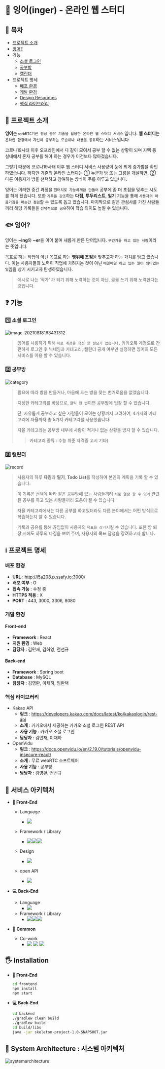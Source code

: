 # :tropical_fish: 잉어(inger) - 온라인 웹 스터디

## :eyes: 목차

- [프로젝트 소개](#프로젝트-소개)
- [잉어?](#잉어)
- 기능
  - [소셜 로그인](#소셜-로그인)
  - [공부방](#공부방)
  - [캘린더](#캘린더)
- 프로젝트 명세
  - [배포 환경](#배포-환경)
  - [개발 환경](#개발-환경)
  - [Design Resources](#design-resources)
  - [핵심 라이브러리](#핵심-라이브러리)



## :information_desk_person: 프로젝트 소개

**잉어**는 `webRTC기반 영상 공유 기술을 활용한 온라인 웹 스터디 서비스` 입니다.
**웹 스터디**는 `온라인 환경에서 자신이 공부하는 모습이나 내용을 공유`하는 서비스입니다.

 코로나19사태 이후 오프라인에서 다 같이 모여서 공부 할 수 없는 상황이 되며 자택 등 실내에서 혼자 공부를 해야 하는 경우가 이전보다 많아졌습니다. 

그렇기 때문에 코로나19사태 이후 웹 스터디 서비스 사용량이 눈에 띄게 증가함을 확인하였습니다.
하지만 기존의 온라인 스터디는 ① 누군가 방 또는 그룹을 개설하면, ② 다른 이용자가 방을 선택하고 참여하는 방식이 주를 이루고 있습니다.

 잉어는 이러한 중간 과정을 `원터치로 가능하게끔 만들어` 공부에 좀 더 초점을 맞추는 시도를 하게 됐습니다. 또한 `기록을 강조`하는 __다짐__, __투두리스트__, __일기__ 기능을 통해 `사용자의 마음가짐을 매순간 점검`할 수 있도록 돕고 있습니다. 마지막으로 같은 관심사를 가진 사람들끼리 해당 기록들을 `선택적으로 공유`하여 학습 의지도 높일 수 있습니다.



## :fish: 잉어?

잉어는 **~ing**와 **~er**을 이어 붙여 새롭게 만든 단어입니다. `무언가를 하고 있는 사람`이라는 뜻입니다.

목표로 하는 직업이 아닌 목표로 하는 **행위에 초점**을 맞추고자 하는 가치를 담고 있습니다. 이는 사용자들의 노력이 직업에 가려지는 것이 아닌 `매일매일 하고 있는 일이 의미있는 일`임을 상기 시키고자 탄생하였습니다.

> 예시로 나는 ‘작가’ 가 되기 위해 노력하는 것이 아닌, 글을 쓰기 위해 노력한다는 것입니다.



## :question: 기능

### :one: 소셜 로그인

![image-20210818163431312](md-images/image-20210818163431312.png)

> 잉어를 사용하기 위해 `따로 계정을 생성 할 필요가 없습니다.`
>  카카오톡 계정으로 간편하게 로그인 후 닉네임과 카테고리, 캘린더 공개 여부만 설정하면 잉어의 모든 서비스를 이용 할 수 있습니다. 



### :two: 공부방

![category](md-images/category.gif)

> 필요에 따라 방을 만들거나, 마음에 드는 방을 찾는 번거로움을 없앴습니다.
>
> 지정한 카테고리를 바탕으로, `클릭 한 번`이면 공부방에 입장 할 수 있습니다.
>
> 단, 자유롭게 공부하고 싶은 사람들이 모이는 상황까지 고려하여, 4가지의 카테고리에 자율까지 총 5가지 카테고리를 사용했습니다.
>
> 자율 카테고리는 공부방 내부에 사람이 적거나 없는 상황을 방지 할 수 있습니다.
>
> > 카테고리 종류 : 수능 취준 자격증 고시 기타) 



### :three: 캘린더

![record](md-images/record.gif)

> 사용자의 하루 **다짐**과 __일기__, **Todo List**를 작성하여 본인의 계획을 기록 할 수 있습니다.
>
>  이 기록은 선택에 따라 같은 공부방에 있는 사람들끼리 `서로 열람 할 수 있어` 관련된 공부를 하고 있는 사람들끼리 도움이 될 수 있습니다.
>
>  자율 카테고리에서는 다른 공부를 하고있더라도 다른 분야에서는 어떤 방식으로 학습하는지 알 수 있습니다.
>
> 기록과 공유를 통해 끊임없이 사용자의 `목표를 상기`시킬 수 있습니다. 또한 방 퇴장 시에도 하루의 다짐을 보여 주며, 사용자의 목표 달성을 장려하고자 합니다.




## :information_source: 프로젝트 명세

### 배포 환경

- **URL** : http://i5a208.p.ssafy.io:3000/
- **배포 여부** : O
- **접속 가능** : 수정 중
- **HTTPS 적용** : X
- **PORT** : 443, 3000, 3306, 8080



### 개발 환경

#### Front-end

- **Framework** : React
- **지원 환경** : Web
- **담당자** : 김민재, 김하영, 전선규



#### Back-end

- **Framework** : Spring boot
- **Database** : MySQL
- **담당자** : 김영환, 이채하, 임완택



### 핵심 라이브러리

- Kakao API
  - **링크** : https://developers.kakao.com/docs/latest/ko/kakaologin/rest-api
  - **소개** : 카카오에서 제공하는 카카오 소셜 로그인 REST API
  - **사용 기능** : 카카오 소셜 로그인
  - **담당자** : 김민재, 이채하
- OpenVidu
  - **링크** : https://docs.openvidu.io/en/2.19.0/tutorials/openvidu-insecure-react/
  - **소개** : 무료 webRTC 소프트웨어
  - **사용 기능** : 공부방
  - **담당자** : 김영환, 전선규



## :file_folder: 서비스 아키텍처



- **:art: Front-End**
  - Language
    - <img src="https://img.shields.io/badge/javascript-F7DF1E?style=for-the-badge&logo=javascript&logoColor=black"> 
  
  - Framework / Library
    - <img src="https://img.shields.io/badge/react-61DAFB?style=for-the-badge&logo=react&logoColor=black"><img src="https://img.shields.io/badge/redux-6f43b5?style=for-the-badge&logo=redux&logoColor=white"><img src="https://img.shields.io/badge/styled components-d56ead?style=for-the-badge&logo=styled components&logoColor=white">
  - Design
    - <img src="https://img.shields.io/badge/material ui-1976d2?style=for-the-badge&logo=material ui&logoColor=white"> 
  - open API
    - <img src="https://img.shields.io/badge/kakao-fae100?style=for-the-badge&logo=kakao&logoColor=3b1e1e"> 
  
- :computer:  __Back-End__

  - Language
    - <img src="https://img.shields.io/badge/Java-007396?style=for-the-badge&logo=Java&logoColor=black">
  - Framework / Library
    - <img src="https://img.shields.io/badge/Spring Boot-6DB33F?style=for-the-badge&logo=Spring Boot&logoColor=green"><img src="https://img.shields.io/badge/JPA-black?style=for-the-badge&logo=JPA&logoColor=white"><img src="https://img.shields.io/badge/MySQL-4479A1?style=for-the-badge&logo=MySQL&logoColor=black">

- :house_with_garden: __Common__

  - Co-work
    - <img src="https://img.shields.io/badge/notion-black?style=for-the-badge&logo=notion&logoColor=white"> <img src="https://img.shields.io/badge/jira-0052cc?style=for-the-badge&logo=jira&logoColor=white"> <img src="https://img.shields.io/badge/git-f05032?style=for-the-badge&logo=git&logoColor=white">



## 🖐 Installation

- __:art: Front-End__

  ```bash
  cd frontend
  npm install
  npm start
  ```

- __:computer: Back-End__

  ```bash
  cd backend
  ./gradlew clean build
  ./gradlew build
  cd build/libs
  java -jar skeleton-project-1.0-SNAPSHOT.jar
  ```



## 🔆 System Architecture : 시스템 아키텍처

![systemarchitecture](md-images/Inger_sa.png)


  
